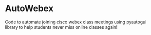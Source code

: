 # AutoWebex
Code to automate joining cisco webex class meetings using pyautogui library to help students never miss online classes again!
